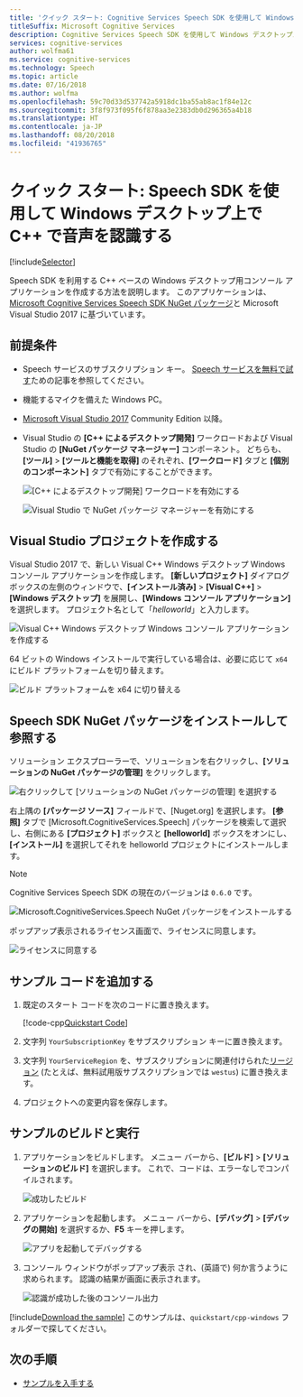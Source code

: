 ```yaml
---
title: 'クイック スタート: Cognitive Services Speech SDK を使用して Windows デスクトップ上で C++ で音声を認識する'
titleSuffix: Microsoft Cognitive Services
description: Cognitive Services Speech SDK を使用して Windows デスクトップ上で C++ で音声を認識する方法について説明します。
services: cognitive-services
author: wolfma61
ms.service: cognitive-services
ms.technology: Speech
ms.topic: article
ms.date: 07/16/2018
ms.author: wolfma
ms.openlocfilehash: 59c70d33d537742a5918dc1ba55ab8ac1f84e12c
ms.sourcegitcommit: 3f8f973f095f6f878aa3e2383db0d296365a4b18
ms.translationtype: HT
ms.contentlocale: ja-JP
ms.lasthandoff: 08/20/2018
ms.locfileid: "41936765"
---
```

# <a name="quickstart-recognize-speech-in-c-on-windows-desktop-using-the-speech-sdk"></a>クイック スタート: Speech SDK を使用して Windows デスクトップ上で C++ で音声を認識する

[!include[Selector](../../../includes/cognitive-services-speech-service-quickstart-selector.md)]

Speech SDK を利用する C++ ベースの Windows デスクトップ用コンソール アプリケーションを作成する方法を説明します。
このアプリケーションは、[Microsoft Cognitive Services Speech SDK NuGet パッケージ](https://aka.ms/csspeech/nuget)と Microsoft Visual Studio 2017 に基づいています。

## <a name="prerequisites"></a>前提条件

* Speech サービスのサブスクリプション キー。 [Speech サービスを無料で試す](get-started.md)ための記事を参照してください。
* 機能するマイクを備えた Windows PC。
* [Microsoft Visual Studio 2017](https://www.visualstudio.com/) Community Edition 以降。
* Visual Studio の **[C++ によるデスクトップ開発]** ワークロードおよび Visual Studio の **[NuGet パッケージ マネージャー]** コンポーネント。
  どちらも、**[ツール]** \> **[ツールと機能を取得]** のそれぞれ、**[ワークロード]** タブと **[個別のコンポーネント]** タブで有効にすることができます。

  ![[C++ によるデスクトップ開発] ワークロードを有効にする](media/sdk/vs-enable-cpp-workload.png)

  ![Visual Studio で NuGet パッケージ マネージャーを有効にする ](media/sdk/vs-enable-nuget-package-manager.png)

## <a name="create-a-visual-studio-project"></a>Visual Studio プロジェクトを作成する

Visual Studio 2017 で、新しい Visual C++ Windows デスクトップ Windows コンソール アプリケーションを作成します。 **[新しいプロジェクト]** ダイアログ ボックスの左側のウィンドウで、**[インストール済み]** \> **[Visual C++]** \> **[Windows デスクトップ]** を展開し、**[Windows コンソール アプリケーション]** を選択します。 プロジェクト名として「*helloworld*」と入力します。

![Visual C++ Windows デスクトップ Windows コンソール アプリケーションを作成する](media/sdk/qs-cpp-windows-01-new-console-app.png)

64 ビットの Windows インストールで実行している場合は、必要に応じて `x64` にビルド プラットフォームを切り替えます。

![ビルド プラットフォームを x64 に切り替える](media/sdk/qs-cpp-windows-02-switch-to-x64.png)

## <a name="install-and-reference-the-speech-sdk-nuget-package"></a>Speech SDK NuGet パッケージをインストールして参照する

ソリューション エクスプローラーで、ソリューションを右クリックし、**[ソリューションの NuGet パッケージの管理]** をクリックします。

![右クリックして [ソリューションの NuGet パッケージの管理] を選択する](media/sdk/qs-cpp-windows-03-manage-nuget-packages.png)

右上隅の **[パッケージ ソース]** フィールドで、[Nuget.org] を選択します。
**[参照]** タブで [Microsoft.CognitiveServices.Speech] パッケージを検索して選択し、右側にある **[プロジェクト]** ボックスと **[helloworld]** ボックスをオンにし、**[インストール]** を選択してそれを helloworld プロジェクトにインストールします。

> [!NOTE]
> Cognitive Services Speech SDK の現在のバージョンは `0.6.0` です。

![Microsoft.CognitiveServices.Speech NuGet パッケージをインストールする](media/sdk/qs-cpp-windows-04-nuget-install-0.5.0.png)

ポップアップ表示されるライセンス画面で、ライセンスに同意します。

![ライセンスに同意する](media/sdk/qs-cpp-windows-05-nuget-license.png)

## <a name="add-the-sample-code"></a>サンプル コードを追加する

1. 既定のスタート コードを次のコードに置き換えます。

   [!code-cpp[Quickstart Code](~/samples-cognitive-services-speech-sdk/quickstart/cpp-windows/helloworld/helloworld.cpp#code)]

1. 文字列 `YourSubscriptionKey` をサブスクリプション キーに置き換えます。

1. 文字列 `YourServiceRegion` を、サブスクリプションに関連付けられた[リージョン](regions.md) (たとえば、無料試用版サブスクリプションでは `westus`) に置き換えます。

1. プロジェクトへの変更内容を保存します。

## <a name="build-and-run-the-sample"></a>サンプルのビルドと実行

1. アプリケーションをビルドします。 メニュー バーから、**[ビルド]** > **[ソリューションのビルド]** を選択します。 これで、コードは、エラーなしでコンパイルされます。

   ![成功したビルド](media/sdk/qs-cpp-windows-06-build.png)

1. アプリケーションを起動します。 メニュー バーから、**[デバッグ]** > **[デバッグの開始]** を選択するか、**F5** キーを押します。

   ![アプリを起動してデバッグする](media/sdk/qs-cpp-windows-07-start-debugging.png)

1. コンソール ウィンドウがポップアップ表示 され、(英語で) 何か言うように求められます。
   認識の結果が画面に表示されます。

   ![認識が成功した後のコンソール出力](media/sdk/qs-cpp-windows-08-console-output-release.png)

[!include[Download the sample](../../../includes/cognitive-services-speech-service-speech-sdk-sample-download-h2.md)]
このサンプルは、`quickstart/cpp-windows` フォルダーで探してください。

## <a name="next-steps"></a>次の手順

* [サンプルを入手する](speech-sdk.md#get-the-samples)
